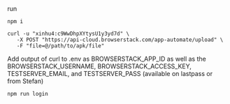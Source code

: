 run 

```
npm i

curl -u "xinhu4:c9WwDhpXYtysU1y3yd7d" \
   -X POST "https://api-cloud.browserstack.com/app-automate/upload" \
   -F "file=@/path/to/apk/file"
```
Add output of curl to .env as BROWSERSTACK_APP_ID as well as the BROWSERSTACK_USERNAME, BROWSERSTACK_ACCESS_KEY, TESTSERVER_EMAIL, and TESTSERVER_PASS (available on lastpass or from Stefan)

```npm run login```